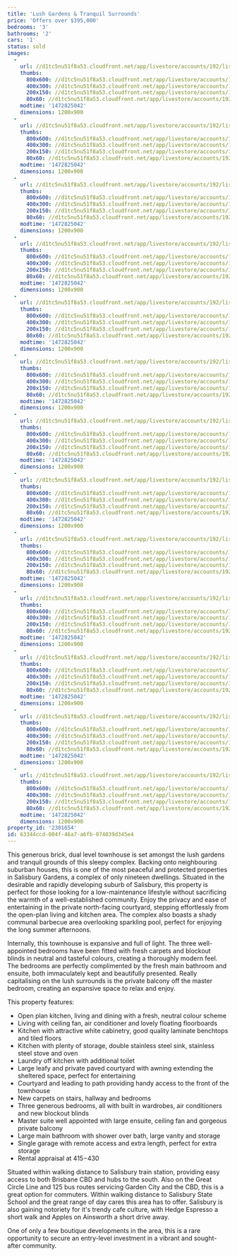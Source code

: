 ```yaml
---
title: 'Lush Gardens & Tranquil Surrounds'
price: 'Offers over $395,000'
bedrooms: '3'
bathrooms: '2'
cars: '1'
status: sold
images:
  -
    url: //d1tc5nu51f8a53.cloudfront.net/app/livestore/accounts/192/listings/906954/images/Tuckett-18-66-Front-_8203239204_20160902113739.jpg
    thumbs:
      800x600: //d1tc5nu51f8a53.cloudfront.net/app/livestore/accounts/192/listings/906954/images/Tuckett-18-66-Front-_8203239204_20160902113739_800x600.jpg
      400x300: //d1tc5nu51f8a53.cloudfront.net/app/livestore/accounts/192/listings/906954/images/Tuckett-18-66-Front-_8203239204_20160902113739_400x300.jpg
      200x150: //d1tc5nu51f8a53.cloudfront.net/app/livestore/accounts/192/listings/906954/images/Tuckett-18-66-Front-_8203239204_20160902113739_200x150.jpg
      80x60: //d1tc5nu51f8a53.cloudfront.net/app/livestore/accounts/192/listings/906954/images/Tuckett-18-66-Front-_8203239204_20160902113739_80x60.jpg
    modtime: '1472825042'
    dimensions: 1200x900
  -
    url: //d1tc5nu51f8a53.cloudfront.net/app/livestore/accounts/192/listings/906954/images/Tuckett-18-66-Living_6586570540_20160903120307.jpg
    thumbs:
      800x600: //d1tc5nu51f8a53.cloudfront.net/app/livestore/accounts/192/listings/906954/images/Tuckett-18-66-Living_6586570540_20160903120307_800x600.jpg
      400x300: //d1tc5nu51f8a53.cloudfront.net/app/livestore/accounts/192/listings/906954/images/Tuckett-18-66-Living_6586570540_20160903120307_400x300.jpg
      200x150: //d1tc5nu51f8a53.cloudfront.net/app/livestore/accounts/192/listings/906954/images/Tuckett-18-66-Living_6586570540_20160903120307_200x150.jpg
      80x60: //d1tc5nu51f8a53.cloudfront.net/app/livestore/accounts/192/listings/906954/images/Tuckett-18-66-Living_6586570540_20160903120307_80x60.jpg
    modtime: '1472825042'
    dimensions: 1200x900
  -
    url: //d1tc5nu51f8a53.cloudfront.net/app/livestore/accounts/192/listings/906954/images/Tuckett-18-66-Kitche_8366384800_20160902115938.jpg
    thumbs:
      800x600: //d1tc5nu51f8a53.cloudfront.net/app/livestore/accounts/192/listings/906954/images/Tuckett-18-66-Kitche_8366384800_20160902115938_800x600.jpg
      400x300: //d1tc5nu51f8a53.cloudfront.net/app/livestore/accounts/192/listings/906954/images/Tuckett-18-66-Kitche_8366384800_20160902115938_400x300.jpg
      200x150: //d1tc5nu51f8a53.cloudfront.net/app/livestore/accounts/192/listings/906954/images/Tuckett-18-66-Kitche_8366384800_20160902115938_200x150.jpg
      80x60: //d1tc5nu51f8a53.cloudfront.net/app/livestore/accounts/192/listings/906954/images/Tuckett-18-66-Kitche_8366384800_20160902115938_80x60.jpg
    modtime: '1472825042'
    dimensions: 1200x900
  -
    url: //d1tc5nu51f8a53.cloudfront.net/app/livestore/accounts/192/listings/906954/images/Tuckett-18-66-Kitche_3527499875_20160902113216.jpg
    thumbs:
      800x600: //d1tc5nu51f8a53.cloudfront.net/app/livestore/accounts/192/listings/906954/images/Tuckett-18-66-Kitche_3527499875_20160902113216_800x600.jpg
      400x300: //d1tc5nu51f8a53.cloudfront.net/app/livestore/accounts/192/listings/906954/images/Tuckett-18-66-Kitche_3527499875_20160902113216_400x300.jpg
      200x150: //d1tc5nu51f8a53.cloudfront.net/app/livestore/accounts/192/listings/906954/images/Tuckett-18-66-Kitche_3527499875_20160902113216_200x150.jpg
      80x60: //d1tc5nu51f8a53.cloudfront.net/app/livestore/accounts/192/listings/906954/images/Tuckett-18-66-Kitche_3527499875_20160902113216_80x60.jpg
    modtime: '1472825042'
    dimensions: 1200x900
  -
    url: //d1tc5nu51f8a53.cloudfront.net/app/livestore/accounts/192/listings/906954/images/Tuckett-18-66-Patio-_7015617555_20160902113641.jpg
    thumbs:
      800x600: //d1tc5nu51f8a53.cloudfront.net/app/livestore/accounts/192/listings/906954/images/Tuckett-18-66-Patio-_7015617555_20160902113641_800x600.jpg
      400x300: //d1tc5nu51f8a53.cloudfront.net/app/livestore/accounts/192/listings/906954/images/Tuckett-18-66-Patio-_7015617555_20160902113641_400x300.jpg
      200x150: //d1tc5nu51f8a53.cloudfront.net/app/livestore/accounts/192/listings/906954/images/Tuckett-18-66-Patio-_7015617555_20160902113641_200x150.jpg
      80x60: //d1tc5nu51f8a53.cloudfront.net/app/livestore/accounts/192/listings/906954/images/Tuckett-18-66-Patio-_7015617555_20160902113641_80x60.jpg
    modtime: '1472825042'
    dimensions: 1200x900
  -
    url: //d1tc5nu51f8a53.cloudfront.net/app/livestore/accounts/192/listings/906954/images/Tuckett-18-66-Bed1-D_4306068146_20160902113716.jpg
    thumbs:
      800x600: //d1tc5nu51f8a53.cloudfront.net/app/livestore/accounts/192/listings/906954/images/Tuckett-18-66-Bed1-D_4306068146_20160902113716_800x600.jpg
      400x300: //d1tc5nu51f8a53.cloudfront.net/app/livestore/accounts/192/listings/906954/images/Tuckett-18-66-Bed1-D_4306068146_20160902113716_400x300.jpg
      200x150: //d1tc5nu51f8a53.cloudfront.net/app/livestore/accounts/192/listings/906954/images/Tuckett-18-66-Bed1-D_4306068146_20160902113716_200x150.jpg
      80x60: //d1tc5nu51f8a53.cloudfront.net/app/livestore/accounts/192/listings/906954/images/Tuckett-18-66-Bed1-D_4306068146_20160902113716_80x60.jpg
    modtime: '1472825042'
    dimensions: 1200x900
  -
    url: //d1tc5nu51f8a53.cloudfront.net/app/livestore/accounts/192/listings/906954/images/Tuckett-18-66-Bed1Ba_7866748395_20160902113553.jpg
    thumbs:
      800x600: //d1tc5nu51f8a53.cloudfront.net/app/livestore/accounts/192/listings/906954/images/Tuckett-18-66-Bed1Ba_7866748395_20160902113553_800x600.jpg
      400x300: //d1tc5nu51f8a53.cloudfront.net/app/livestore/accounts/192/listings/906954/images/Tuckett-18-66-Bed1Ba_7866748395_20160902113553_400x300.jpg
      200x150: //d1tc5nu51f8a53.cloudfront.net/app/livestore/accounts/192/listings/906954/images/Tuckett-18-66-Bed1Ba_7866748395_20160902113553_200x150.jpg
      80x60: //d1tc5nu51f8a53.cloudfront.net/app/livestore/accounts/192/listings/906954/images/Tuckett-18-66-Bed1Ba_7866748395_20160902113553_80x60.jpg
    modtime: '1472825042'
    dimensions: 1200x900
  -
    url: //d1tc5nu51f8a53.cloudfront.net/app/livestore/accounts/192/listings/906954/images/Tuckett-18-66-Bathro_2504270039_20160902113438.jpg
    thumbs:
      800x600: //d1tc5nu51f8a53.cloudfront.net/app/livestore/accounts/192/listings/906954/images/Tuckett-18-66-Bathro_2504270039_20160902113438_800x600.jpg
      400x300: //d1tc5nu51f8a53.cloudfront.net/app/livestore/accounts/192/listings/906954/images/Tuckett-18-66-Bathro_2504270039_20160902113438_400x300.jpg
      200x150: //d1tc5nu51f8a53.cloudfront.net/app/livestore/accounts/192/listings/906954/images/Tuckett-18-66-Bathro_2504270039_20160902113438_200x150.jpg
      80x60: //d1tc5nu51f8a53.cloudfront.net/app/livestore/accounts/192/listings/906954/images/Tuckett-18-66-Bathro_2504270039_20160902113438_80x60.jpg
    modtime: '1472825042'
    dimensions: 1200x900
  -
    url: //d1tc5nu51f8a53.cloudfront.net/app/livestore/accounts/192/listings/906954/images/Tuckett-18-66-Bed3-D_2708313865_20160902115944.jpg
    thumbs:
      800x600: //d1tc5nu51f8a53.cloudfront.net/app/livestore/accounts/192/listings/906954/images/Tuckett-18-66-Bed3-D_2708313865_20160902115944_800x600.jpg
      400x300: //d1tc5nu51f8a53.cloudfront.net/app/livestore/accounts/192/listings/906954/images/Tuckett-18-66-Bed3-D_2708313865_20160902115944_400x300.jpg
      200x150: //d1tc5nu51f8a53.cloudfront.net/app/livestore/accounts/192/listings/906954/images/Tuckett-18-66-Bed3-D_2708313865_20160902115944_200x150.jpg
      80x60: //d1tc5nu51f8a53.cloudfront.net/app/livestore/accounts/192/listings/906954/images/Tuckett-18-66-Bed3-D_2708313865_20160902115944_80x60.jpg
    modtime: '1472825042'
    dimensions: 1200x900
  -
    url: //d1tc5nu51f8a53.cloudfront.net/app/livestore/accounts/192/listings/906954/images/Tuckett-18-66-Bed2-D_2718856814_20160902113221.jpg
    thumbs:
      800x600: //d1tc5nu51f8a53.cloudfront.net/app/livestore/accounts/192/listings/906954/images/Tuckett-18-66-Bed2-D_2718856814_20160902113221_800x600.jpg
      400x300: //d1tc5nu51f8a53.cloudfront.net/app/livestore/accounts/192/listings/906954/images/Tuckett-18-66-Bed2-D_2718856814_20160902113221_400x300.jpg
      200x150: //d1tc5nu51f8a53.cloudfront.net/app/livestore/accounts/192/listings/906954/images/Tuckett-18-66-Bed2-D_2718856814_20160902113221_200x150.jpg
      80x60: //d1tc5nu51f8a53.cloudfront.net/app/livestore/accounts/192/listings/906954/images/Tuckett-18-66-Bed2-D_2718856814_20160902113221_80x60.jpg
    modtime: '1472825042'
    dimensions: 1200x900
  -
    url: //d1tc5nu51f8a53.cloudfront.net/app/livestore/accounts/192/listings/906954/images/Tuckett-18-66-BBQ-Da_4361296468_20160902113413.jpg
    thumbs:
      800x600: //d1tc5nu51f8a53.cloudfront.net/app/livestore/accounts/192/listings/906954/images/Tuckett-18-66-BBQ-Da_4361296468_20160902113413_800x600.jpg
      400x300: //d1tc5nu51f8a53.cloudfront.net/app/livestore/accounts/192/listings/906954/images/Tuckett-18-66-BBQ-Da_4361296468_20160902113413_400x300.jpg
      200x150: //d1tc5nu51f8a53.cloudfront.net/app/livestore/accounts/192/listings/906954/images/Tuckett-18-66-BBQ-Da_4361296468_20160902113413_200x150.jpg
      80x60: //d1tc5nu51f8a53.cloudfront.net/app/livestore/accounts/192/listings/906954/images/Tuckett-18-66-BBQ-Da_4361296468_20160902113413_80x60.jpg
    modtime: '1472825042'
    dimensions: 1200x900
  -
    url: //d1tc5nu51f8a53.cloudfront.net/app/livestore/accounts/192/listings/906954/images/Tuckett-18-66-Pool-D_7652152609_20160902113312.jpg
    thumbs:
      800x600: //d1tc5nu51f8a53.cloudfront.net/app/livestore/accounts/192/listings/906954/images/Tuckett-18-66-Pool-D_7652152609_20160902113312_800x600.jpg
      400x300: //d1tc5nu51f8a53.cloudfront.net/app/livestore/accounts/192/listings/906954/images/Tuckett-18-66-Pool-D_7652152609_20160902113312_400x300.jpg
      200x150: //d1tc5nu51f8a53.cloudfront.net/app/livestore/accounts/192/listings/906954/images/Tuckett-18-66-Pool-D_7652152609_20160902113312_200x150.jpg
      80x60: //d1tc5nu51f8a53.cloudfront.net/app/livestore/accounts/192/listings/906954/images/Tuckett-18-66-Pool-D_7652152609_20160902113312_80x60.jpg
    modtime: '1472825042'
    dimensions: 1200x900
  -
    url: //d1tc5nu51f8a53.cloudfront.net/app/livestore/accounts/192/listings/906954/images/Tuckett-18-66-Hedge-_5020459453_20160902113509.jpg
    thumbs:
      800x600: //d1tc5nu51f8a53.cloudfront.net/app/livestore/accounts/192/listings/906954/images/Tuckett-18-66-Hedge-_5020459453_20160902113509_800x600.jpg
      400x300: //d1tc5nu51f8a53.cloudfront.net/app/livestore/accounts/192/listings/906954/images/Tuckett-18-66-Hedge-_5020459453_20160902113509_400x300.jpg
      200x150: //d1tc5nu51f8a53.cloudfront.net/app/livestore/accounts/192/listings/906954/images/Tuckett-18-66-Hedge-_5020459453_20160902113509_200x150.jpg
      80x60: //d1tc5nu51f8a53.cloudfront.net/app/livestore/accounts/192/listings/906954/images/Tuckett-18-66-Hedge-_5020459453_20160902113509_80x60.jpg
    modtime: '1472825042'
    dimensions: 1200x900
property_id: '2301654'
id: 63344ccd-004f-46a7-a6fb-074039d345e4
---
```

This generous brick, dual level townhouse is set amongst the lush gardens and tranquil grounds of this sleepy complex. Backing onto neighbouring suburban houses, this is one of the most peaceful and protected properties in Salisbury Gardens, a complex of only nineteen dwellings. Situated in the desirable and rapidly developing suburb of Salisbury, this property is perfect for those looking for a low-maintenance lifestyle without sacrificing the warmth of a well-established community. Enjoy the privacy and ease of entertaining in the private north-facing courtyard, stepping effortlessly from the open-plan living and kitchen area. The complex also boasts a shady communal barbecue area overlooking sparkling pool, perfect for enjoying the long summer afternoons. 

Internally, this townhouse is expansive and full of light. The three well-appointed bedrooms have been fitted with fresh carpets and blockout blinds in neutral and tasteful colours, creating a thoroughly modern feel. The bedrooms are perfectly complimented by the fresh main bathroom and ensuite, both immaculately kept and beautifully presented. Really capitalising on the lush surrounds is the private balcony off the master bedroom, creating an expansive space to relax and enjoy.

This property features:

*  Open plan kitchen, living and dining with a fresh, neutral colour scheme
*  Living with ceiling fan, air conditioner and lovely floating floorboards
*  Kitchen with attractive white cabinetry, good quality laminate benchtops and tiled floors
*  Kitchen with plenty of storage, double stainless steel sink, stainless steel stove and oven
*  Laundry off kitchen with additional toilet 
*  Large leafy and private paved courtyard with awning extending the sheltered space, perfect for entertaining 
*  Courtyard and leading to path providing handy access to the front of the townhouse
*  New carpets on stairs, hallway and bedrooms
*  Three generous bedrooms, all with built in wardrobes, air conditioners and new blockout blinds
*  Master suite well appointed with large ensuite, ceiling fan and gorgeous private balcony 
*  Large main bathroom with shower over bath, large vanity and storage
*  Single garage with remote access and extra length, perfect for extra storage
*  Rental appraisal at $415-$430

Situated within walking distance to Salisbury train station, providing easy access to both Brisbane CBD and hubs to the south. Also on the Great Circle Line and 125 bus routes servicing Garden City and the CBD, this is a great option for commuters. Within walking distance to Salisbury State School and the great range of day cares this area has to offer. Salisbury is also gaining notoriety for it's trendy cafe culture, with Hedge Espresso a short walk and Apples on Ainsworth a short drive away. 

One of only a few boutique developments in the area, this is a rare opportunity to secure an entry-level investment in a vibrant and sought-after community.